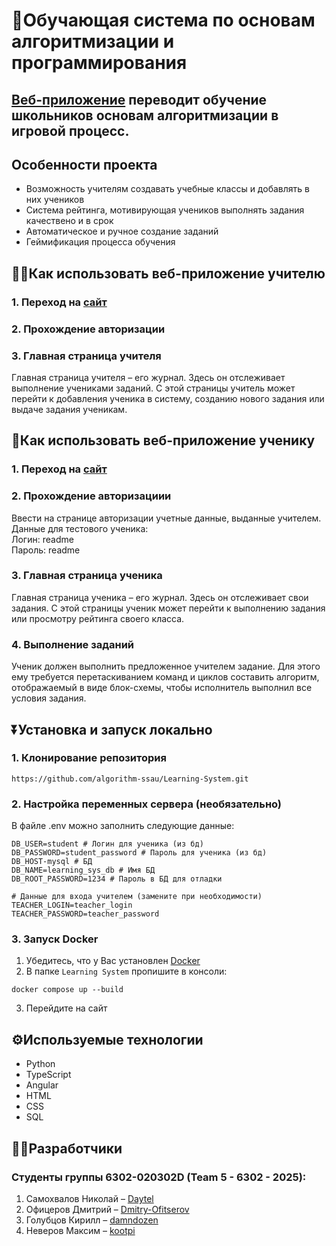 # 🏫Обучающая система по основам алгоритмизации и программирования
## [Веб-приложение](http://learning-systems.ru/) переводит обучение школьников основам алгоритмизации в игровой процесс.

## Особенности проекта
- Возможность учителям создавать учебные классы и добавлять в них учеников
- Система рейтинга, мотивирующая учеников выполнять задания качествено и в срок
- Автоматическое и ручное создание заданий
- Геймификация процесса обучения

## 👩‍🏫Как использовать веб-приложение учителю
### 1. Переход на [сайт](http://learning-systems.ru/)
### 2. Прохождение авторизации
### 3. Главная страница учителя
Главная страница учителя – его журнал. Здесь он отслеживает выполнение учениками заданий. С этой страницы учитель может перейти к добавления ученика в систему, созданию нового задания или выдаче задания ученикам.

## 🧒Как использовать веб-приложение ученику
### 1. Переход на [сайт](http://learning-systems.ru/)
### 2. Прохождение авторизациии
Ввести на странице авторизации учетные данные, выданные учителем.  
Данные для тестового ученика:  
Логин: readme  
Пароль: readme
### 3. Главная страница ученика
Главная страница ученика – его журнал. Здесь он отслеживает свои задания. С этой страницы ученик может перейти к выполнению задания или просмотру рейтинга своего класса.
### 4. Выполнение заданий
Ученик должен выполнить предложенное учителем задание. Для этого ему требуется перетаскиванием команд и циклов составить алгоритм, отображаемый в виде блок-схемы, чтобы исполнитель выполнил все условия задания.

## ⏬Установка и запуск локально
### 1. Клонирование репозитория
```
https://github.com/algorithm-ssau/Learning-System.git
```
### 2. Настройка переменных сервера (необязательно)
В файле .env можно заполнить следующие данные:
```
DB_USER=student # Логин для ученика (из бд)
DB_PASSWORD=student_password # Пароль для ученика (из бд)
DB_HOST-mysql # БД
DB_NAME=learning_sys_db # Имя БД
DB_ROOT_PASSWORD=1234 # Пароль в БД для отладки

# Данные для входа учителем (замените при необходимости)
TEACHER_LOGIN=teacher_login
TEACHER_PASSWORD=teacher_password
```
### 3. Запуск Docker 
1. Убедитесь, что у Вас установлен [Docker](https://www.docker.com/products/docker-desktop/)
2. В папке `Learning System` пропишите в консоли:
```
docker compose up --build
```
3. Перейдите на сайт

## ⚙️Используемые технологии
- Python
- TypeScript
- Angular
- HTML
- CSS
- SQL

## 🧑‍💻Разработчики
### Студенты группы 6302-020302D (Team 5 - 6302 - 2025):
1. Самохвалов Николай – [Daytel](https://github.com/daytel)
2. Офицеров Дмитрий – [Dmitry-Ofitserov](https://github.com/Dmitry-Ofitserov)
3. Голубцов Кирилл – [damndozen](https://github.com/damndozen)
4. Неверов Максим – [kootpi](https://github.com/Kootpi)
